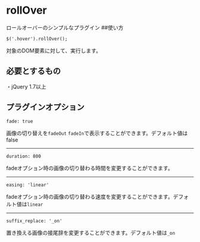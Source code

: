 # rollOver
ロールオーバーのシンプルなプラグイン
##使い方

```$('.hover').rollOver(); ```

対象のDOM要素に対して、実行します。
## 必要とするもの
・jQuery 1.7以上
## プラグインオプション
```fade: true ```

画像の切り替えを`fadeOut` `fadeIn`で表示することができます。デフォルト値はfalse

***

```duration: 800 ```

fadeオプション時の画像の切り替わる時間を変更することができます。

***

```easing: 'linear' ```

fadeオプション時の画像の切り替わる速度を変更することができます。デフォルト値は`linear`

***

```suffix_replace: '_on'```

置き換える画像の接尾辞を変更することができます。デフォルト値は`_on`
